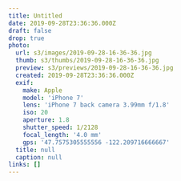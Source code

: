 ```yaml
---
title: Untitled
date: 2019-09-28T23:36:36.000Z
draft: false
drop: true
photo:
  url: s3/images/2019-09-28-16-36-36.jpg
  thumb: s3/thumbs/2019-09-28-16-36-36.jpg
  preview: s3/previews/2019-09-28-16-36-36.jpg
  created: 2019-09-28T23:36:36.000Z
  exif:
    make: Apple
    model: 'iPhone 7'
    lens: 'iPhone 7 back camera 3.99mm f/1.8'
    iso: 20
    aperture: 1.8
    shutter_speed: 1/2128
    focal_length: '4.0 mm'
    gps: '47.7575305555556 -122.209716666667'
  title: null
  caption: null
links: []
---
```

